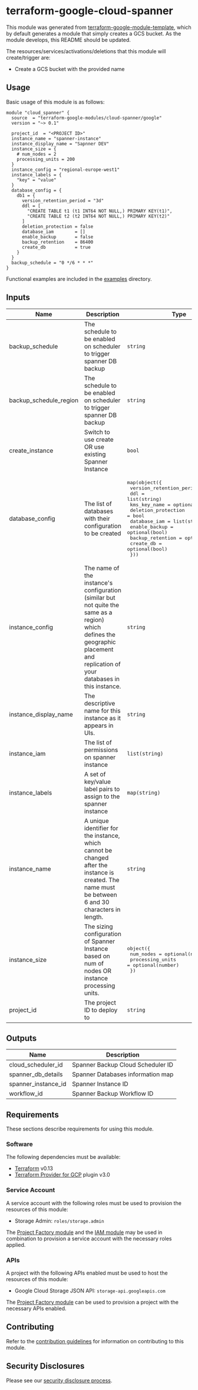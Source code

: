 # terraform-google-cloud-spanner

This module was generated from [terraform-google-module-template](https://github.com/terraform-google-modules/terraform-google-module-template/), which by default generates a module that simply creates a GCS bucket. As the module develops, this README should be updated.

The resources/services/activations/deletions that this module will create/trigger are:

- Create a GCS bucket with the provided name

## Usage

Basic usage of this module is as follows:

```hcl
module "cloud_spanner" {
  source  = "terraform-google-modules/cloud-spanner/google"
  version = "~> 0.1"

  project_id  = "<PROJECT ID>"
  instance_name = "spanner-instance"
  instance_display_name = "Sapnner DEV"
  instance_size = {
    # num_nodes = 2
    processing_units = 200
  }
  instance_config = "regional-europe-west1"
  instance_labels = {
    "key" = "value"
  }
  database_config = {
    db1 = {
      version_retention_period = "3d"
      ddl = [
        "CREATE TABLE t1 (t1 INT64 NOT NULL,) PRIMARY KEY(t1)",
        "CREATE TABLE t2 (t2 INT64 NOT NULL,) PRIMARY KEY(t2)"
      ]
      deletion_protection = false
      database_iam        = []
      enable_backup       = false
      backup_retention    = 86400
      create_db           = true
    }
  }
  backup_schedule = "0 */6 * * *"
}
```

Functional examples are included in the
[examples](./examples/) directory.

<!-- BEGINNING OF PRE-COMMIT-TERRAFORM DOCS HOOK -->
## Inputs

| Name | Description | Type | Default | Required |
|------|-------------|------|---------|:--------:|
| backup\_schedule | The schedule to be enabled on scheduler to trigger spanner DB backup | `string` | `"0 */6 * * *"` | no |
| backup\_schedule\_region | The schedule to be enabled on scheduler to trigger spanner DB backup | `string` | `"us-central1"` | no |
| create\_instance | Switch to use create OR use existing Spanner Instance | `bool` | `true` | no |
| database\_config | The list of databases with their configuration to be created | <pre>map(object({<br>    version_retention_period = string<br>    ddl                      = list(string)<br>    kms_key_name             = optional(string)<br>    deletion_protection      = bool<br>    database_iam             = list(string)<br>    enable_backup            = optional(bool)<br>    backup_retention         = optional(number)<br>    create_db                = optional(bool)<br>  }))</pre> | <pre>{<br>  "db1": {<br>    "backup_retention": 86400,<br>    "create_db": true,<br>    "database_iam": [],<br>    "ddl": [],<br>    "deletion_protection": false,<br>    "enable_backup": true,<br>    "version_retention_period": "3d"<br>  }<br>}</pre> | no |
| instance\_config | The name of the instance's configuration (similar but not quite the same as a region) which defines the geographic placement and replication of your databases in this instance. | `string` | n/a | yes |
| instance\_display\_name | The descriptive name for this instance as it appears in UIs. | `string` | `"regional-europe-west1"` | no |
| instance\_iam | The list of permissions on spanner instance | `list(string)` | n/a | yes |
| instance\_labels | A set of key/value label pairs to assign to the spanner instance | `map(string)` | `{}` | no |
| instance\_name | A unique identifier for the instance, which cannot be changed after the instance is created. The name must be between 6 and 30 characters in length. | `string` | `"regional-europe-west1"` | no |
| instance\_size | The sizing configuration of Spanner Instance based on num of nodes OR instance processing units. | <pre>object({<br>    num_nodes        = optional(number)<br>    processing_units = optional(number)<br>  })</pre> | n/a | yes |
| project\_id | The project ID to deploy to | `string` | n/a | yes |

## Outputs

| Name | Description |
|------|-------------|
| cloud\_scheduler\_id | Spanner Backup Cloud Scheduler ID |
| spanner\_db\_details | Spanner Databases information map |
| spanner\_instance\_id | Spanner Instance ID |
| workflow\_id | Spanner Backup Workflow ID |

<!-- END OF PRE-COMMIT-TERRAFORM DOCS HOOK -->

## Requirements

These sections describe requirements for using this module.

### Software

The following dependencies must be available:

- [Terraform][terraform] v0.13
- [Terraform Provider for GCP][terraform-provider-gcp] plugin v3.0

### Service Account

A service account with the following roles must be used to provision
the resources of this module:

- Storage Admin: `roles/storage.admin`

The [Project Factory module][project-factory-module] and the
[IAM module][iam-module] may be used in combination to provision a
service account with the necessary roles applied.

### APIs

A project with the following APIs enabled must be used to host the
resources of this module:

- Google Cloud Storage JSON API: `storage-api.googleapis.com`

The [Project Factory module][project-factory-module] can be used to
provision a project with the necessary APIs enabled.

## Contributing

Refer to the [contribution guidelines](./CONTRIBUTING.md) for
information on contributing to this module.

[iam-module]: https://registry.terraform.io/modules/terraform-google-modules/iam/google
[project-factory-module]: https://registry.terraform.io/modules/terraform-google-modules/project-factory/google
[terraform-provider-gcp]: https://www.terraform.io/docs/providers/google/index.html
[terraform]: https://www.terraform.io/downloads.html

## Security Disclosures

Please see our [security disclosure process](./SECURITY.md).
